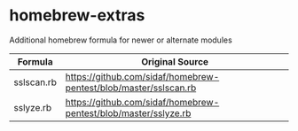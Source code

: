 homebrew-extras
===============

Additional homebrew formula for newer or alternate modules


| Formula | Original Source |
| ------------- | ------------- |
| sslscan.rb | https://github.com/sidaf/homebrew-pentest/blob/master/sslscan.rb |
| sslyze.rb | https://github.com/sidaf/homebrew-pentest/blob/master/sslyze.rb |
